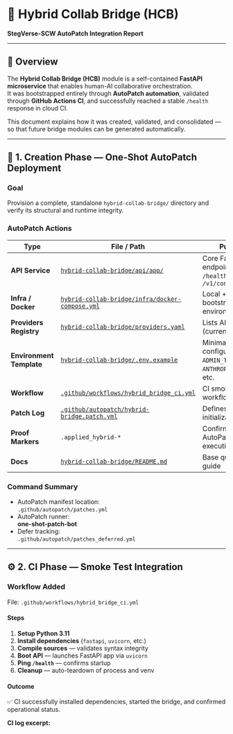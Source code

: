 # 🧠 Hybrid Collab Bridge (HCB)
**StegVerse-SCW AutoPatch Integration Report**

---

## 📘 Overview

The **Hybrid Collab Bridge (HCB)** module is a self-contained **FastAPI microservice** that enables human-AI collaborative orchestration.  
It was bootstrapped entirely through **AutoPatch automation**, validated through **GitHub Actions CI**, and successfully reached a stable `/health` response in cloud CI.

This document explains how it was created, validated, and consolidated — so that future bridge modules can be generated automatically.

---

## 🧩 1. Creation Phase — One-Shot AutoPatch Deployment

### **Goal**
Provision a complete, standalone `hybrid-collab-bridge/` directory and verify its structural and runtime integrity.

### **AutoPatch Actions**

| Type | File / Path | Purpose |
|------|--------------|---------|
| **API Service** | [`hybrid-collab-bridge/api/app/`](hybrid-collab-bridge/api/app/) | Core FastAPI endpoints for `/health`, `/v1/run`, `/v1/continue` |
| **Infra / Docker** | [`hybrid-collab-bridge/infra/docker-compose.yml`](hybrid-collab-bridge/infra/docker-compose.yml) | Local + CI bootstrap environment |
| **Providers Registry** | [`hybrid-collab-bridge/providers.yaml`](hybrid-collab-bridge/providers.yaml) | Lists AI adapters (currently `claude`) |
| **Environment Template** | [`hybrid-collab-bridge/.env.example`](hybrid-collab-bridge/.env.example) | Minimal configuration: `ADMIN_TOKEN`, `ANTHROPIC_API_KEY`, etc. |
| **Workflow** | [`.github/workflows/hybrid_bridge_ci.yml`](.github/workflows/hybrid_bridge_ci.yml) | CI smoke test workflow |
| **Patch Log** | [`.github/autopatch/hybrid-bridge.patch.yml`](.github/autopatch/hybrid-bridge.patch.yml) | Defines initialization steps |
| **Proof Markers** | `.applied_hybrid-*` | Confirms AutoPatch execution |
| **Docs** | [`hybrid-collab-bridge/README.md`](hybrid-collab-bridge/README.md) | Base quick-start guide |

### **Command Summary**

- AutoPatch manifest location:  
  `.github/autopatch/patches.yml`
- AutoPatch runner:  
  **one-shot-patch-bot**
- Defer tracking:  
  `.github/autopatch/patches_deferred.yml`

---

## ⚙️ 2. CI Phase — Smoke Test Integration

### **Workflow Added**
File: `.github/workflows/hybrid_bridge_ci.yml`

#### **Steps**
1. **Setup Python 3.11**
2. **Install dependencies** (`fastapi`, `uvicorn`, etc.)
3. **Compile sources** — validates syntax integrity
4. **Boot API** — launches FastAPI app via `uvicorn`
5. **Ping `/health`** — confirms startup
6. **Cleanup** — auto-teardown of process and venv

#### **Outcome**
✅ CI successfully installed dependencies, started the bridge, and confirmed operational status.

**CI log excerpt:**

